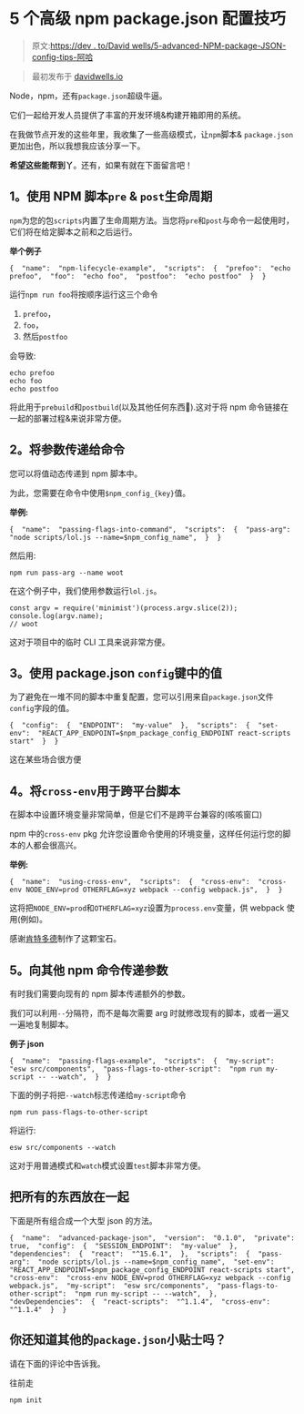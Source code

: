 # 5 个高级 npm package.json 配置技巧

> 原文:[https://dev . to/David wells/5-advanced-NPM-package-JSON-config-tips-阿哈](https://dev.to/davidwells/5-advanced-npm-package-json-config-tips-haa)

> 最初发布于 [davidwells.io](https://davidwells.io/blog/advanced-package-json-tips)

Node，npm，还有`package.json`超级牛逼。

它们一起给开发人员提供了丰富的开发环境&构建开箱即用的系统。

在我做节点开发的这些年里，我收集了一些高级模式，让`npm`脚本& `package.json`更加出色，所以我想我应该分享一下。

**希望这些能帮到丫**。还有，如果有就在下面留言吧！

## [](#1-using-npm-script-raw-pre-endraw-amp-raw-post-endraw-lifecycle)1。使用 NPM 脚本`pre` & `post`生命周期

`npm`为您的包`scripts`内置了生命周期方法。当您将`pre`和`post`与命令一起使用时，它们将在给定脚本之前和之后运行。

**举个例子**

```
{  "name":  "npm-lifecycle-example",  "scripts":  {  "prefoo":  "echo prefoo",  "foo":  "echo foo",  "postfoo":  "echo postfoo"  }  } 
```

运行`npm run foo`将按顺序运行这三个命令

1.  `prefoo`，
2.  `foo`，
3.  然后`postfoo`

会导致:

```
echo prefoo
echo foo
echo postfoo 
```

将此用于`prebuild`和`postbuild`(以及其他任何东西🌈).这对于将 npm 命令链接在一起的部署过程&来说非常方便。

## [](#2-passing-an-argument-into-a-command)2。将参数传递给命令

您可以将值动态传递到 npm 脚本中。

为此，您需要在命令中使用`$npm_config_{key}`值。

**举例:**

```
{  "name":  "passing-flags-into-command",  "scripts":  {  "pass-arg":  "node scripts/lol.js --name=$npm_config_name",  }  } 
```

然后用:

```
npm run pass-arg --name woot 
```

在这个例子中，我们使用参数运行`lol.js`。

```
const argv = require('minimist')(process.argv.slice(2));
console.log(argv.name);
// woot 
```

这对于项目中的临时 CLI 工具来说非常方便。

## [](#3-using-values-from-packagejson-raw-config-endraw-key)3。使用 package.json `config`键中的值

为了避免在一堆不同的脚本中重复配置，您可以引用来自`package.json`文件`config`字段的值。

```
{  "config":  {  "ENDPOINT":  "my-value"  },  "scripts":  {  "set-env":  "REACT_APP_ENDPOINT=$npm_package_config_ENDPOINT react-scripts start"  }  } 
```

这在某些场合很方便

## [](#4-using-raw-crossenv-endraw-for-cross-platform-scripts)4。将`cross-env`用于跨平台脚本

在脚本中设置环境变量非常简单，但是它们不是跨平台兼容的(咳咳窗口)

npm 中的`cross-env` pkg 允许您设置命令使用的环境变量，这样任何运行您的脚本的人都会很高兴。

**举例:**

```
{  "name":  "using-cross-env",  "scripts":  {  "cross-env":  "cross-env NODE_ENV=prod OTHERFLAG=xyz webpack --config webpack.js",  }  } 
```

这将把`NODE_ENV=prod`和`OTHERFLAG=xyz`设置为`process.env`变量，供 webpack 使用(例如)。

感谢[肯特多德](https://twitter.com/kentcdodds)制作了这颗宝石。

## [](#5-passing-arguments-to-other-npm-commands)5。向其他 npm 命令传递参数

有时我们需要向现有的 npm 脚本传递额外的参数。

我们可以利用`--`分隔符，而不是每次需要 arg 时就修改现有的脚本，或者一遍又一遍地复制脚本。

**例子 json**

```
{  "name":  "passing-flags-example",  "scripts":  {  "my-script":  "esw src/components",  "pass-flags-to-other-script":  "npm run my-script -- --watch",  }  } 
```

下面的例子将把`--watch`标志传递给`my-script`命令

```
npm run pass-flags-to-other-script 
```

将运行:

```
esw src/components --watch 
```

这对于用普通模式和`watch`模式设置`test`脚本非常方便。

## [](#putting-it-all-together)把所有的东西放在一起

下面是所有组合成一个大型 json 的方法。

```
{  "name":  "advanced-package-json",  "version":  "0.1.0",  "private":  true,  "config":  {  "SESSION_ENDPOINT":  "my-value"  },  "dependencies":  {  "react":  "^15.6.1",  },  "scripts":  {  "pass-arg":  "node scripts/lol.js --name=$npm_config_name",  "set-env":  "REACT_APP_ENDPOINT=$npm_package_config_ENDPOINT react-scripts start",  "cross-env":  "cross-env NODE_ENV=prod OTHERFLAG=xyz webpack --config webpack.js",  "my-script":  "esw src/components",  "pass-flags-to-other-script":  "npm run my-script -- --watch",  },  "devDependencies":  {  "react-scripts":  "^1.1.4",  "cross-env":  "^1.1.4"  }  } 
```

## [](#do-you-know-any-other-raw-packagejson-endraw-tips)你还知道其他的`package.json`小贴士吗？

请在下面的评论中告诉我。

往前走

```
npm init 
```